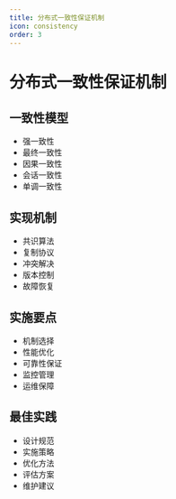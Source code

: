 ```yaml
---
title: 分布式一致性保证机制
icon: consistency
order: 3
---
```


# 分布式一致性保证机制

## 一致性模型
- 强一致性
- 最终一致性
- 因果一致性
- 会话一致性
- 单调一致性

## 实现机制
- 共识算法
- 复制协议
- 冲突解决
- 版本控制
- 故障恢复

## 实施要点
- 机制选择
- 性能优化
- 可靠性保证
- 监控管理
- 运维保障

## 最佳实践
- 设计规范
- 实施策略
- 优化方法
- 评估方案
- 维护建议
